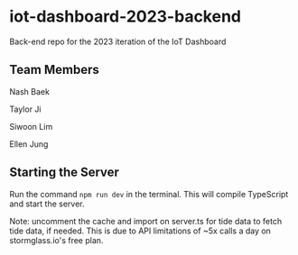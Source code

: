 # iot-dashboard-2023-backend
Back-end repo for the 2023 iteration of the IoT Dashboard

## Team Members
Nash Baek

Taylor Ji

Siwoon Lim

Ellen Jung

## Starting the Server
Run the command `npm run dev` in the terminal. This will compile TypeScript and start the server.

Note: uncomment the cache and import on server.ts for tide data to fetch tide data, if needed. This is due to API limitations of ~5x calls a day on stormglass.io's free plan.
